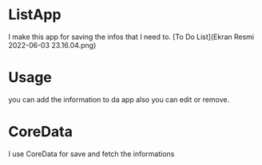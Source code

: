 
# ListApp

I make this app for saving the infos that I need to. [To Do List](Ekran Resmi 2022-06-03 23.16.04.png)

# Usage
you can add the information to da app also you can edit or remove.
# CoreData
I use CoreData for save and fetch the informations
